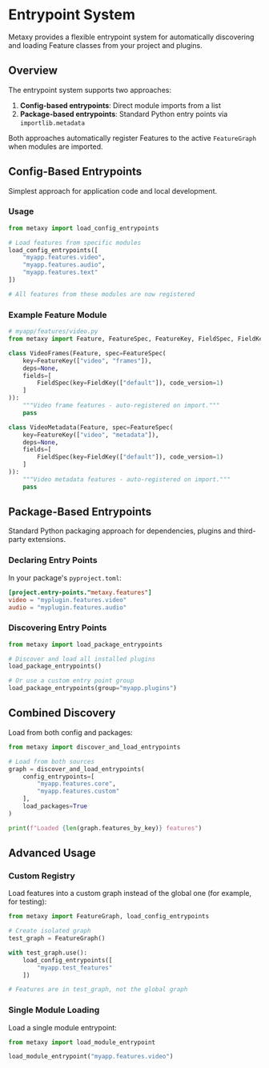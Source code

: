 # Entrypoint System

Metaxy provides a flexible entrypoint system for automatically discovering and loading Feature classes from your project and plugins.

## Overview

The entrypoint system supports two approaches:

1. **Config-based entrypoints**: Direct module imports from a list
2. **Package-based entrypoints**: Standard Python entry points via `importlib.metadata`

Both approaches automatically register Features to the active `FeatureGraph` when modules are imported.

## Config-Based Entrypoints

Simplest approach for application code and local development.

### Usage

```python
from metaxy import load_config_entrypoints

# Load features from specific modules
load_config_entrypoints([
    "myapp.features.video",
    "myapp.features.audio",
    "myapp.features.text"
])

# All features from these modules are now registered
```

### Example Feature Module

```python
# myapp/features/video.py
from metaxy import Feature, FeatureSpec, FeatureKey, FieldSpec, FieldKey

class VideoFrames(Feature, spec=FeatureSpec(
    key=FeatureKey(["video", "frames"]),
    deps=None,
    fields=[
        FieldSpec(key=FieldKey(["default"]), code_version=1)
    ]
)):
    """Video frame features - auto-registered on import."""
    pass

class VideoMetadata(Feature, spec=FeatureSpec(
    key=FeatureKey(["video", "metadata"]),
    deps=None,
    fields=[
        FieldSpec(key=FieldKey(["default"]), code_version=1)
    ]
)):
    """Video metadata features - auto-registered on import."""
    pass
```

## Package-Based Entrypoints

Standard Python packaging approach for dependencies, plugins and third-party extensions.

### Declaring Entry Points

In your package's `pyproject.toml`:

```toml
[project.entry-points."metaxy.features"]
video = "myplugin.features.video"
audio = "myplugin.features.audio"
```

### Discovering Entry Points

```python
from metaxy import load_package_entrypoints

# Discover and load all installed plugins
load_package_entrypoints()

# Or use a custom entry point group
load_package_entrypoints(group="myapp.plugins")
```

## Combined Discovery

Load from both config and packages:

```python
from metaxy import discover_and_load_entrypoints

# Load from both sources
graph = discover_and_load_entrypoints(
    config_entrypoints=[
        "myapp.features.core",
        "myapp.features.custom"
    ],
    load_packages=True
)

print(f"Loaded {len(graph.features_by_key)} features")
```

## Advanced Usage

### Custom Registry

Load features into a custom graph instead of the global one (for example, for testing):

```python
from metaxy import FeatureGraph, load_config_entrypoints

# Create isolated graph
test_graph = FeatureGraph()

with test_graph.use():
    load_config_entrypoints([
        "myapp.test_features"
    ])

# Features are in test_graph, not the global graph
```

### Single Module Loading

Load a single module entrypoint:

```python
from metaxy import load_module_entrypoint

load_module_entrypoint("myapp.features.video")
```
